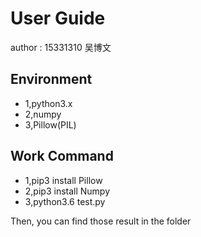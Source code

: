 # User Guide
author : 15331310 吴博文
 
## Environment
* 1,python3.x
* 2,numpy
* 3,Pillow(PIL)

## Work Command
* 1,pip3 install Pillow
* 2,pip3 install Numpy
* 3,python3.6 test.py

Then, you can find those result in the folder